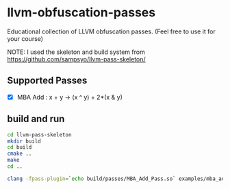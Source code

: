 # llvm-obfuscation-passes
Educational collection of LLVM obfuscation passes. (Feel free to use it for your course)

NOTE: I used the skeleton and build system from https://github.com/sampsyo/llvm-pass-skeleton/

## Supported Passes

- [x] MBA Add : x + y -> (x ^ y) + 2*(x & y)

## build and run
````bash
cd llvm-pass-skeleton
mkdir build
cd build
cmake ..
make
cd ..

clang -fpass-plugin=`echo build/passes/MBA_Add_Pass.so` examples/mba_add.c -o examples/mba_add.o
````
